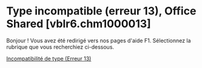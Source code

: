 
# Type incompatible (erreur 13), Office Shared [vblr6.chm1000013]

Bonjour ! Vous avez été redirigé vers nos pages d'aide F1. Sélectionnez la rubrique que vous recherchiez ci-dessous.

[Incompatibilité de type (Erreur 13)](http://msdn.microsoft.com/library/cbc7e902-b468-c335-5620-1ff9a2026b9b%28Office.15%29.aspx)
